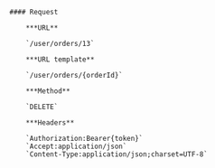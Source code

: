     #### Request

        ***URL**

        `/user/orders/13`

        ***URL template**

        `/user/orders/{orderId}`

        ***Method**

        `DELETE`

        ***Headers**

        `Authorization:Bearer{token}`
        `Accept:application/json`
        `Content-Type:application/json;charset=UTF-8`
